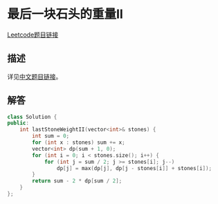 # 最后一块石头的重量II

[Leetcode题目链接](https://leetcode.com/problems/last-stone-weight-ii/description/)

## 描述

详见[中文题目链接](https://leetcode.cn/problems/last-stone-weight-ii/)。

## 解答

```C++
class Solution {
public:
    int lastStoneWeightII(vector<int>& stones) {
        int sum = 0;
        for (int x : stones) sum += x;
        vector<int> dp(sum + 1, 0);
        for (int i = 0; i < stones.size(); i++) {
            for (int j = sum / 2; j >= stones[i]; j--)
                dp[j] = max(dp[j], dp[j - stones[i]] + stones[i]);
        }
        return sum - 2 * dp[sum / 2];
    }
};
```
